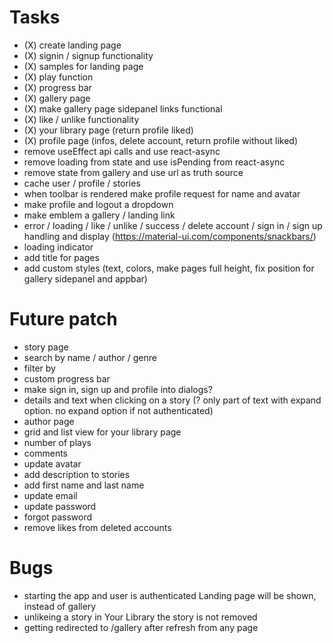 # Tasks

- (X) create landing page
- (X) signin / signup functionality
- (X) samples for landing page
- (X) play function
- (X) progress bar
- (X) gallery page
- (X) make gallery page sidepanel links functional
- (X) like / unlike functionality
- (X) your library page (return profile liked)
- (X) profile page (infos, delete account, return profile without liked)
- remove useEffect api calls and use react-async
- remove loading from state and use isPending from react-async
- remove state from gallery and use url as truth source
- cache user / profile / stories
- when toolbar is rendered make profile request for name and avatar
- make profile and logout a dropdown
- make emblem a gallery / landing link
- error / loading / like / unlike / success / delete account / sign in / sign up handling and display
  (https://material-ui.com/components/snackbars/)
- loading indicator
- add title for pages
- add custom styles (text, colors, make pages full height, fix position for gallery sidepanel and appbar)

# Future patch

- story page
- search by name / author / genre
- filter by
- custom progress bar
- make sign in, sign up and profile into dialogs?
- details and text when clicking on a story (? only part of text with expand option. no expand option if not authenticated)
- author page
- grid and list view for your library page
- number of plays
- comments
- update avatar
- add description to stories
- add first name and last name
- update email
- update password
- forgot password
- remove likes from deleted accounts

# Bugs

- starting the app and user is authenticated Landing page will be shown, instead of gallery
- unlikeing a story in Your Library the story is not removed
- getting redirected to /gallery after refresh from any page
